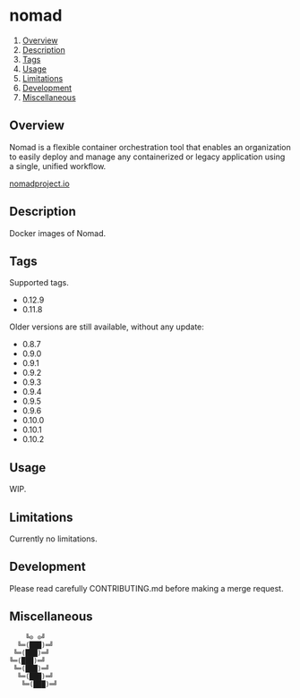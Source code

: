 # nomad

1. [Overview](#overview)
1. [Description](#description)
1. [Tags](#tags)
1. [Usage](#usage)
1. [Limitations](#limitations)
1. [Development](#development)
1. [Miscellaneous](#miscellaneous)

## Overview

Nomad is a  flexible container orchestration tool that  enables an organization
to easily  deploy and manage  any containerized  or legacy application  using a
single, unified workflow.

[nomadproject.io](https://nomadproject.io/)

## Description

Docker images of Nomad.

## Tags

Supported tags.

- 0.12.9
- 0.11.8

Older versions are still available, without any update:

- 0.8.7
- 0.9.0
- 0.9.1
- 0.9.2
- 0.9.3
- 0.9.4
- 0.9.5
- 0.9.6
- 0.10.0
- 0.10.1
- 0.10.2

## Usage

WIP.

## Limitations

Currently no limitations.

## Development

Please read carefully CONTRIBUTING.md before making a merge request.

## Miscellaneous

```text
    ╚⊙ ⊙╝
  ╚═(███)═╝
 ╚═(███)═╝
╚═(███)═╝
 ╚═(███)═╝
  ╚═(███)═╝
   ╚═(███)═╝
```
